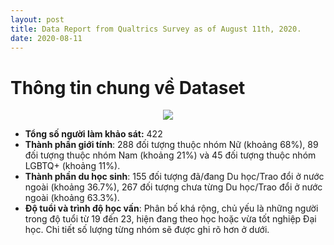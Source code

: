 ```yaml
---
layout: post
title: Data Report from Qualtrics Survey as of August 11th, 2020.
date: 2020-08-11
---
```


# Thông tin chung về Dataset

<p align="center">
  <img src="https://raw.githubusercontent.com/ngmaihuong/saigondatingproject/master/assets/img/0811/fd-1.png?raw=true">
</p>

- **Tổng số người làm khảo sát:** 422
- **Thành phần giới tính**: 288 đối tượng thuộc nhóm Nữ (khoảng 68%), 89 đối tượng thuộc nhóm Nam (khoảng 21%) và 45 đối tượng thuộc nhóm LGBTQ+ (khoảng 11%).
- **Thành phần du học sinh**: 155 đối tượng đã/đang Du học/Trao đổi ở nước ngoài (khoảng 36.7%), 267 đối tượng chưa từng Du học/Trao đổi ở nước ngoài (khoảng 63.3%).
- **Độ tuổi và trình độ học vấn**: Phân bố khá rộng, chủ yếu là những người trong độ tuổi từ 19 đến 23, hiện đang theo học hoặc vừa tốt nghiệp Đại học. Chi tiết số lượng từng nhóm sẽ được ghi rõ hơn ở dưới.

